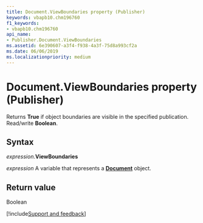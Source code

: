 ```yaml
---
title: Document.ViewBoundaries property (Publisher)
keywords: vbapb10.chm196760
f1_keywords:
- vbapb10.chm196760
api_name:
- Publisher.Document.ViewBoundaries
ms.assetid: 6e390607-a3f4-f938-4a3f-75d8a993cf2a
ms.date: 06/06/2019
ms.localizationpriority: medium
---
```



# Document.ViewBoundaries property (Publisher)

Returns **True** if object boundaries are visible in the specified publication. Read/write **Boolean**.


## Syntax

_expression_.**ViewBoundaries**

_expression_ A variable that represents a **[Document](Publisher.Document.md)** object.


## Return value

Boolean

[!include[Support and feedback](~/includes/feedback-boilerplate.md)]